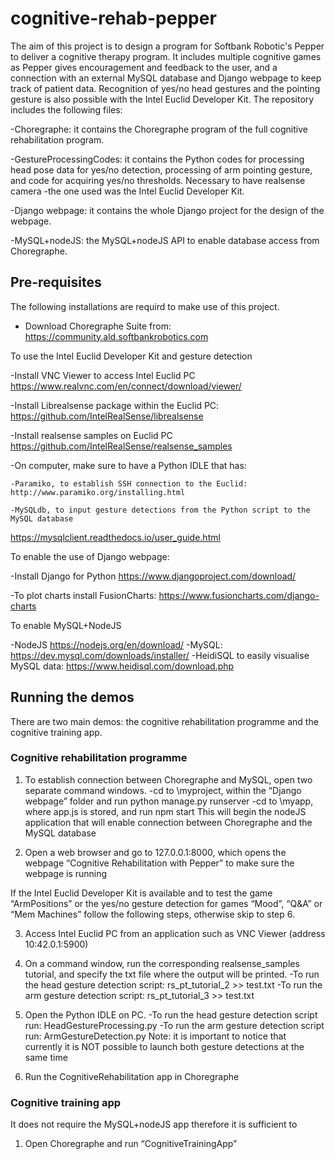 # cognitive-rehab-pepper

The aim of this project is to design a program for Softbank Robotic's Pepper to deliver a cognitive therapy program. It includes multiple cognitive games as Pepper gives encouragement and feedback to the user, and a connection with an external MySQL database and Django webpage to keep track of patient data. Recognition of yes/no head gestures and the pointing gesture is also possible with the Intel Euclid Developer Kit. The repository includes the following files:

-Choregraphe: it contains the Choregraphe program of the full cognitive rehabilitation program. 

-GestureProcessingCodes: it contains the Python codes for processing head pose data for yes/no detection, processing of arm pointing gesture, and code for acquiring yes/no thresholds. Necessary to have realsense camera -the one used was the Intel Euclid Developer Kit.

-Django webpage: it contains the whole Django project for the design of the webpage. 

-MySQL+nodeJS: the MySQL+nodeJS API to enable database access from Choregraphe.

## Pre-requisites

The following installations are requird to make use of this project.

- Download Choregraphe Suite from: https://community.ald.softbankrobotics.com

To use the Intel Euclid Developer Kit and gesture detection

-Install VNC Viewer to access Intel Euclid PC https://www.realvnc.com/en/connect/download/viewer/

-Install Librealsense package within the Euclid PC: https://github.com/IntelRealSense/librealsense

-Install realsense samples on Euclid PC https://github.com/IntelRealSense/realsense_samples

-On computer, make sure to have a Python IDLE that has:
	
	-Paramiko, to establish SSH connection to the Euclid: http://www.paramiko.org/installing.html
	
	-MySQLdb, to input gesture detections from the Python script to the MySQL database
https://mysqlclient.readthedocs.io/user_guide.html


To enable the use of Django webpage:

-Install Django for Python https://www.djangoproject.com/download/

-To plot charts install FusionCharts: https://www.fusioncharts.com/django-charts


To enable MySQL+NodeJS

-NodeJS https://nodejs.org/en/download/
-MySQL: https://dev.mysql.com/downloads/installer/
-HeidiSQL to easily visualise MySQL data: https://www.heidisql.com/download.php

## Running the demos

There are two main demos: the cognitive rehabilitation programme and the cognitive training app.

### Cognitive rehabilitation programme

1. To establish connection between Choregraphe and MySQL, open two separate command windows. 
            -cd to \myproject, within the “Django webpage” folder and run
	                 python manage.py runserver
            -cd to \myapp, where app.js is stored, and run
	                  npm start
     This will begin the nodeJS application that will enable connection between Choregraphe and the MySQL database

2. Open a web browser and go to 127.0.0.1:8000, which opens the webpage “Cognitive Rehabilitation with Pepper” to make sure the webpage is running

If the Intel Euclid Developer Kit is available and to test the game “ArmPositions” or the yes/no gesture detection for games “Mood”, “Q&A” or “Mem Machines” follow the following steps, otherwise skip to step 6.

3. Access Intel Euclid PC from an application such as VNC Viewer (address 10:42.0.1:5900)

4. On a command window, run the corresponding realsense_samples tutorial, and specify the txt file where the output will be printed.
	              -To run the head gesture detection script: 
	                        rs_pt_tutorial_2 >> test.txt
                -To run the arm gesture detection script:
                          rs_pt_tutorial_3 >> test.txt

5. Open the Python IDLE on PC.
                 -To run the head gesture detection script run:
                                HeadGestureProcessing.py 
                 -To run the arm gesture detection script run:
                                 ArmGestureDetection.py
Note: it is important to notice that currently it is NOT possible to launch both gesture detections at the same time
6. Run the CognitiveRehabilitation app in Choregraphe


### Cognitive training app

It does not require the MySQL+nodeJS app therefore it is sufficient to
1. Open Choregraphe and run “CognitiveTrainingApp”

